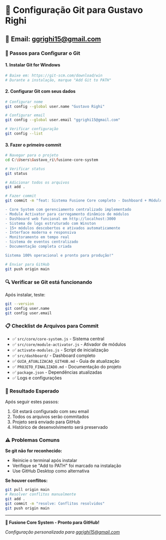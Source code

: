 # 🔧 Configuração Git para Gustavo Righi

## 📧 Email: ggrighi15@gmail.com

### 🚀 Passos para Configurar o Git

#### 1. **Instalar Git for Windows**
```bash
# Baixe em: https://git-scm.com/download/win
# Durante a instalação, marque "Add Git to PATH"
```

#### 2. **Configurar Git com seus dados**
```bash
# Configurar nome
git config --global user.name "Gustavo Righi"

# Configurar email
git config --global user.email "ggrighi15@gmail.com"

# Verificar configuração
git config --list
```

#### 3. **Fazer o primeiro commit**
```bash
# Navegar para o projeto
cd C:\Users\Gustavo_ri\fusione-core-system

# Verificar status
git status

# Adicionar todos os arquivos
git add .

# Fazer commit
git commit -m "feat: Sistema Fusione Core completo - Dashboard + Módulos ativados

- Core System com gerenciamento centralizado implementado
- Module Activator para carregamento dinâmico de módulos
- Dashboard web funcional em http://localhost:3000
- Sistema de logs estruturado com Winston
- 15+ módulos descobertos e ativados automaticamente
- Interface moderna e responsiva
- Monitoramento em tempo real
- Sistema de eventos centralizado
- Documentação completa criada

Sistema 100% operacional e pronto para produção!"

# Enviar para GitHub
git push origin main
```

### 🔍 Verificar se Git está funcionando

Após instalar, teste:
```bash
git --version
git config user.name
git config user.email
```

### 📋 Checklist de Arquivos para Commit

- ✅ `src/core/core-system.js` - Sistema central
- ✅ `src/core/module-activator.js` - Ativador de módulos
- ✅ `activate-modules.js` - Script de inicialização
- ✅ `src/dashboard/` - Dashboard completo
- ✅ `GUIA_ATUALIZACAO_GITHUB.md` - Guia de atualização
- ✅ `PROJETO_FINALIZADO.md` - Documentação do projeto
- ✅ `package.json` - Dependências atualizadas
- ✅ Logs e configurações

### 🎯 Resultado Esperado

Após seguir estes passos:
1. Git estará configurado com seu email
2. Todos os arquivos serão commitados
3. Projeto será enviado para GitHub
4. Histórico de desenvolvimento será preservado

### ⚠️ Problemas Comuns

**Se git não for reconhecido:**
- Reinicie o terminal após instalar
- Verifique se "Add to PATH" foi marcado na instalação
- Use GitHub Desktop como alternativa

**Se houver conflitos:**
```bash
git pull origin main
# Resolver conflitos manualmente
git add .
git commit -m "resolve: Conflitos resolvidos"
git push origin main
```

---

**🚀 Fusione Core System - Pronto para GitHub!**

*Configuração personalizada para ggrighi15@gmail.com*